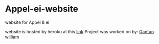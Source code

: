 # Appel-ei-website
website for Appel &amp; ei  

website is hosted by heroku at this [link](https://appel-en-ei.herokuapp.com/)
Project was worked on by:
[Gaetan](https://github.com/001gaetan)
[william](https://github.com/willsketch)
